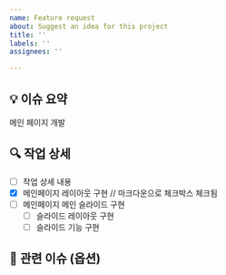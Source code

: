 ```yaml
---
name: Feature request
about: Suggest an idea for this project
title: ''
labels: ''
assignees: ''

---
```


## 💡 이슈 요약

메인 페이지 개발

## 🔍 작업 상세

- [ ] 작업 상세 내용
- [x] 메인페이지 레이아웃 구현 // 마크다운으로 체크박스 체크됨
- [ ] 메인페이지 메인 슬라이드 구현
  - [ ] 슬라이드 레이아웃 구현
  - [ ] 슬라이드 기능 구현

## 📌 관련 이슈 (옵션)
